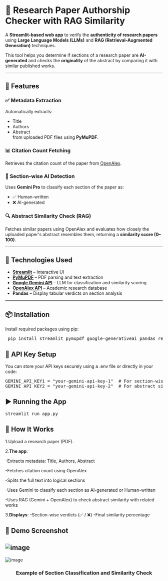 # 📄 Research Paper Authorship Checker with RAG Similarity

A **Streamlit-based web app** to verify the **authenticity of research papers** using **Large Language Models (LLMs)** and **RAG (Retrieval-Augmented Generation)** techniques.

This tool helps you determine if sections of a research paper are **AI-generated** and checks the **originality** of the abstract by comparing it with similar published works.

---

## 🚀 Features

### ✅ Metadata Extraction  
Automatically extracts:
- Title  
- Authors  
- Abstract  
from uploaded PDF files using **PyMuPDF**.

### 📊 Citation Count Fetching  
Retrieves the citation count of the paper from [OpenAlex](https://openalex.org/).

### 🧠 Section-wise AI Detection  
Uses **Gemini Pro** to classify each section of the paper as:
- ✅ Human-written  
- ❌ AI-generated

### 🔍 Abstract Similarity Check (RAG)  
Fetches similar papers using OpenAlex and evaluates how closely the uploaded paper's abstract resembles them, returning a **similarity score (0–100)**.

---

## 🧰 Technologies Used

- **[Streamlit](https://streamlit.io/)** – Interactive UI  
- **[PyMuPDF](https://pymupdf.readthedocs.io/en/latest/)** – PDF parsing and text extraction  
- **[Google Gemini API](https://ai.google.dev/)** – LLM for classification and similarity scoring  
- **[OpenAlex API](https://docs.openalex.org/)** – Academic research database  
- **Pandas** – Display tabular verdicts on section analysis  

---

## 📦 Installation
Install required packages using pip:

<pre> pip install streamlit pymupdf google-generativeai pandas requests </pre>

## 🔑 API Key Setup
You can store your API keys securely using a .env file or directly in your code:

<pre>GEMINI_API_KEY1 = "your-gemini-api-key-1"  # For section-wise classification  
GEMINI_API_KEY2 = "your-gemini-api-key-2"  # For abstract similarity scoring </pre>

## ▶️ Running the App

<pre>streamlit run app.py</pre>

## 🧪 How It Works
1.Upload a research paper (PDF).

2.**The app**:

-Extracts metadata: Title, Authors, Abstract

-Fetches citation count using OpenAlex

-Splits the full text into logical sections

-Uses Gemini to classify each section as AI-generated or Human-written

-Uses RAG (Gemini + OpenAlex) to check abstract similarity with related works

3.**Displays**: 
-Section-wise verdicts (✅ / ❌)
-Final similarity percentage

## 📸 Demo Screenshot
![image](https://github.com/user-attachments/assets/e31d5840-1c68-4e65-a09b-838d094a6cf2)
---
![image](https://github.com/user-attachments/assets/3fe50171-e27c-462b-9e1a-005349f1b360)
<h3 align="center">Example of Section Classification and Similarity Check</h3>

